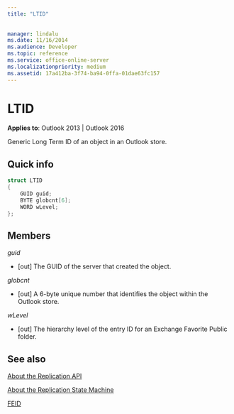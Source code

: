 ```yaml
---
title: "LTID"
 
 
manager: lindalu
ms.date: 11/16/2014
ms.audience: Developer
ms.topic: reference
ms.service: office-online-server
ms.localizationpriority: medium
ms.assetid: 17a412ba-3f74-ba94-0ffa-01dae63fc157
---
```


# LTID

  
  
**Applies to**: Outlook 2013 | Outlook 2016 
  
Generic Long Term ID of an object in an Outlook store.
  
## Quick info

```cpp
struct LTID 
{ 
    GUID guid; 
    BYTE globcnt[6]; 
    WORD wLevel; 
};
```

## Members

 _guid_
  
- [out] The GUID of the server that created the object.
    
 _globcnt_
  
- [out] A 6-byte unique number that identifies the object within the Outlook store.
    
 _wLevel_
  
- [out] The hierarchy level of the entry ID for an Exchange Favorite Public folder.
    
## See also



[About the Replication API](about-the-replication-api.md)
  
[About the Replication State Machine](about-the-replication-state-machine.md)
  
[FEID](feid.md)

